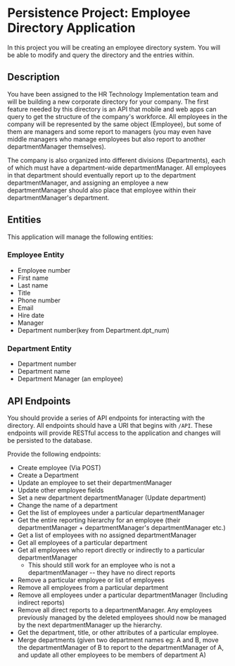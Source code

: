 

# Persistence Project: Employee Directory Application

In this project you will be creating an employee directory system. You will be able to modify and query the directory and the entries within.

## Description

You have been assigned to the HR Technology Implementation team and will be building a new corporate directory for your company. The first feature needed by this directory is an API that mobile and web apps can query to get the structure of the company's workforce. All employees in the company will be represented by the same object (Employee), but some of them are managers and some report to managers (you may even have middle managers who manage employees but also report to another departmentManager themselves).

The company is also organized into different divisions (Departments), each of which must have a department-wide departmentManager. All employees in that department should eventually report up to the department departmentManager, and assigning an employee a new departmentManager should also place that employee within their departmentManager's department.

## Entities

This application will manage the following entities:

### Employee Entity

* Employee number
* First name
* Last name
* Title
* Phone number
* Email
* Hire date
* Manager 
* Department number(key from Department.dpt_num)

### Department Entity

* Department number
* Department name
* Department Manager (an employee)

## API Endpoints

You should provide a series of API endpoints for interacting with the directory. All endpoints should have a URI that begins with `/API`. These endpoints will provide RESTful access to the application and changes will be persisted to the database.

Provide the following endpoints:

- Create employee (Via POST)
- Create a Department
- Update an employee to set their departmentManager
- Update other employee fields
- Set a new department departmentManager (Update department)
- Change the name of a department
- Get the list of employees under a particular departmentManager
- Get the entire reporting hierarchy for an employee (their departmentManager + departmentManager's departmentManager etc.)
- Get a list of employees with no assigned departmentManager
- Get all employees of a particular department
- Get all employees who report directly or indirectly to a particular departmentManager
  - This should still work for an employee who is not a departmentManager -- they have no direct reports
- Remove a particular employee or list of employees
- Remove all employees from a particular department
- Remove all employees under a particular departmentManager (Including indirect reports)
- Remove all direct reports to a departmentManager. Any employees previously managed by the deleted employees should now be managed by the next departmentManager up the hierarchy.
- Get the department, title, or other attributes of a particular employee.
- Merge departments (given two department names eg: A and B, move the departmentManager of B to report to the departmentManager of A, and update all other employees to be members of department A)
